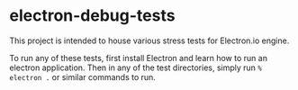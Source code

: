 # electron-debug-tests
This project is intended to house various stress tests for Electron.io engine.

To run any of these tests, first install Electron and learn how to run an electron application. Then in any of the test directories, simply run `% electron .` or similar commands to run.
